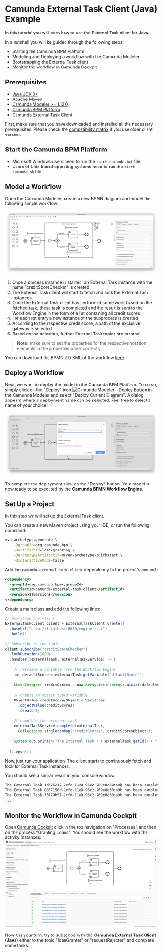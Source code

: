# Camunda External Task Client (Java) Example

In this tutorial you will learn how to use the External Task client for Java.

In a nutshell you will be guided through the following steps:
* Starting the Camunda BPM Platform
* Modeling and Deploying a workflow with the Camunda Modeler
* Bootstrapping the External Task client
* Monitor the workflow in Camunda Cockpit

## Prerequisites
* [Java JDK 8+](http://www.oracle.com/technetwork/java/javase/downloads/jdk8-downloads-2133151.html)
* [Apache Maven](https://maven.apache.org/download.cgi)
* [Camunda Modeler >= 1.12.0](https://camunda.org/release/camunda-modeler/1.12.0/)
* [Camunda BPM Platform](https://camunda.org/release/camunda-bpm/tomcat/7.10/camunda-bpm-tomcat-7.10.0.zip)
* Camunda External Task Client

First, make sure that you have downloaded and installed all the necessary prerequisites. Please check the [compatibility matrix](https://docs.camunda.org/manual/user-guide/ext-client/compatibility-matrix/) if you use older client version.

## Start the Camunda BPM Platform
* Microsoft Windows users need to run the `start-camunda.bat` file
* Users of Unix based operating systems need to run the `start-camunda.sh` file

## Model a Workflow

Open the Camunda Modeler, create a new BPMN diagram and model the following simple workflow:

![Camunda Modeler – Workflow](./img/image1.png)

1. Once a process instance is started, an External Task instance with the name "creditScoreChecker" is created
2. The External Task client will start to fetch and lock the External Task instances
3. Once the External Task client has performed some work based on the fetched task, 
these task is completed and the result is sent to the Workflow Engine in the form of a list containing all credit scores
4. For each list entry a new instance of the subprocess is created
5. According to the respective credit score, a path of the exclusive gateway is selected
6. Based on the selection, further External Task topics are created

> **Note:** make sure to set the properties for the respective notation elements in the properties panel correctly

You can download the BPMN 2.0 XML of the workflow [here](https://raw.githubusercontent.com/camunda/camunda-external-task-client-java/master/examples/loan-granting/workflow.bpmn).

## Deploy a Workflow

Next, we want to deploy the model to the Camunda BPM Platform. To do so, simply click on the "Deploy" icon 
![Camunda Modeler – Deploy Button](./img/image3.png) in the Camunda Modeler and select "Deploy Current Diagram". 
A dialog appears where a deployment name can be selected. Feel free to select a name of your choice!

![Camunda Modeler – Deploy Dialog](./img/image2.png)

To complete the deployment click on the "Deploy" button. Your model is now ready to be executed by the **Camunda BPMN Workflow Engine**.

## Set Up a Project
In this step we will set up the External Task client.

You can create a new Maven project using your IDE, or run the following command:

```sh
mvn archetype:generate \
    -DgroupId=org.camunda.bpm \
    -DartifactId=loan-granting \
    -DarchetypeArtifactId=maven-archetype-quickstart \
    -DinteractiveMode=false
```

Add the `camunda-external-task-client` dependency to the project's `pom.xml`:
```xml
<dependency>
  <groupId>org.camunda.bpm</groupId>
  <artifactId>camunda-external-task-client</artifactId>
  <version>${version}</version>
</dependency>
```

Create a main class and add the following lines:
```java
// bootstrap the client
ExternalTaskClient client = ExternalTaskClient.create()
  .baseUrl("http://localhost:8080/engine-rest")
  .build();

// subscribe to the topic
client.subscribe("creditScoreChecker")
  .lockDuration(1000)
  .handler((externalTask, externalTaskService) -> {

    // retrieve a variable from the Workflow Engine
    int defaultScore = externalTask.getVariable("defaultScore");

    List<Integer> creditScores = new ArrayList<>(Arrays.asList(defaultScore, 9, 1, 4, 10));

    // create an object typed variable
    ObjectValue creditScoresObject = Variables
      .objectValue(creditScores)
      .create();

    // complete the external task
    externalTaskService.complete(externalTask,
      Collections.singletonMap("creditScores", creditScoresObject));

    System.out.println("The External Task " + externalTask.getId() + " has been completed!");

  }).open();

```

Now, just run your application. The client starts to continuously fetch and lock for External Task instances.

You should see a similar result in your console window:
```sh
The External Task 1d375217-2cfe-11e8-96c2-769e8e30ca9b has been completed!
The External Task 0857150d-2cfe-11e8-96c2-769e8e30ca9b has been completed!
The External Task f3779b51-2cfd-11e8-96c2-769e8e30ca9b has been completed!
...
```

## Monitor the Workflow in Camunda Cockpit
Open [Camunda Cockpit](http://localhost:8080/camunda/app/cockpit) click in the top navigation on "Processes" and then
on the process "Granting Loans". You should see the workflow with the activity instances:
![Camunda Cockpit – Process Definition View](./img/image4.png)

Now it is your turn: try to subscribe with the **Camunda External Task Client (Java)** either to the topic "loanGranter" 
or "requestRejecter" and complete some tasks.

